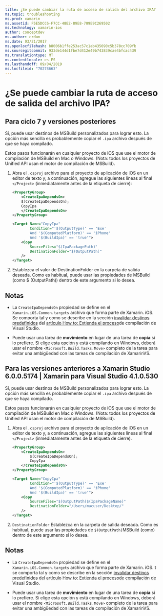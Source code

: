 ```yaml
---
title: ¿Se puede cambiar la ruta de acceso de salida del archivo IPA?
ms.topic: troubleshooting
ms.prod: xamarin
ms.assetid: F5E5DCC6-F7CC-48E2-89E8-709E9C269502
ms.technology: xamarin-ios
author: conceptdev
ms.author: crdun
ms.date: 03/21/2017
ms.openlocfilehash: b8006b1ffe253ac57c1ab435690c5b378cc709fb
ms.sourcegitcommit: 933de144d1fbe7d412e49b743839cae4bfcac439
ms.translationtype: MT
ms.contentlocale: es-ES
ms.lasthandoff: 09/04/2019
ms.locfileid: "70278663"
---
```

# <a name="can-i-change-the-output-path-of-the-ipa-file"></a>¿Se puede cambiar la ruta de acceso de salida del archivo IPA?

## <a name="for-cycle-7-and-higher"></a>Para ciclo 7 y versiones posteriores
Sí, puede usar destinos de MSBuild personalizados para lograr esto. La opción más sencilla es probablemente copiar el `.ipa` archivo después de que se haya compilado.

Estos pasos funcionarán en cualquier proyecto de iOS que use el motor de compilación de MSBuild en Mac o Windows. (Nota: todos los proyectos de Unified API usan el motor de compilación de MSBuild).

1. Abra el `.csproj` archivo para el proyecto de aplicación de iOS en un editor de texto y, a continuación, agregue las siguientes líneas al final `</Project>` (inmediatamente antes de la etiqueta de cierre):

    ```xml
    <PropertyGroup>
        <CreateIpaDependsOn>
        $(CreateIpaDependsOn);
        CopyIpa
        </CreateIpaDependsOn>
    </PropertyGroup>
    
    <Target Name="CopyIpa"
            Condition="'$(OutputType)' == 'Exe'
            And '$(ComputedPlatform)' == 'iPhone'
            And '$(BuildIpa)' == 'true'">
        <Copy
            SourceFiles="$(IpaPackagePath)"
            DestinationFolder="$(OutputPath)"
        />
    </Target>
    ```

2. Establezca el valor de DestinationFolder en la carpeta de salida deseada. Como es habitual, puede usar las propiedades de MSBuild (como $ (OutputPath)) dentro de este argumento si lo desea.

## <a name="notes"></a>Notas
- La `CreateIpaDependsOn` propiedad se define en el `Xamarin.iOS.Common.targets` archivo que forma parte de Xamarin. iOS. Se comporta tal y como se describe en la sección [invalidar destinos predefinidos](https://docs.microsoft.com/visualstudio/msbuild/how-to-extend-the-visual-studio-build-process#overriding-predefined-targets) del [artículo How to: Extienda el proceso](https://docs.microsoft.com/visualstudio/msbuild/how-to-extend-the-visual-studio-build-process)de compilación de Visual Studio.

- Puede usar una tarea de **movimiento** en lugar de una tarea de **copia** si lo prefiere. Si elige esta opción y está compilando en Windows, deberá usar el nombre `<Microsoft.Build.Tasks.Move>` completo de la tarea para evitar una ambigüedad con las tareas de compilación de XamarinVS.

## <a name="for-versions-before-xamarin-studio-6005174--xamarin-for-visual-studio-410530"></a>Para las versiones anteriores a Xamarin Studio 6.0.0.5174 | Xamarin para Visual Studio 4.1.0.530

Sí, puede usar destinos de MSBuild personalizados para lograr esto. La opción más sencilla es probablemente copiar el `.ipa` archivo después de que se haya compilado.

Estos pasos funcionarán en cualquier proyecto de iOS que use el motor de compilación de MSBuild en Mac o Windows. (Nota: todos los proyectos de Unified API usan el motor de compilación de MSBuild).

1. Abra el `.csproj` archivo para el proyecto de aplicación de iOS en un editor de texto y, a continuación, agregue las siguientes líneas al final `</Project>` (inmediatamente antes de la etiqueta de cierre).

    ```xml
    <PropertyGroup>
        <CreateIpaDependsOn>
            $(CreateIpaDependsOn);
            CopyIpa
        </CreateIpaDependsOn>
    </PropertyGroup>

    <Target Name="CopyIpa"
            Condition="'$(OutputType)' == 'Exe'
            And '$(ComputedPlatform)' == 'iPhone'
            And '$(BuildIpa)' == 'true'">
        <Copy
            SourceFiles="$(OutputPath)$(IpaPackageName)"
            DestinationFolder="/Users/macuser/Desktop/"
        />
    </Target>
    ```

2. `DestinationFolder` Establezca en la carpeta de salida deseada. Como es habitual, puede usar las propiedades de `$(OutputPath)`MSBuild (como) dentro de este argumento si lo desea.

## <a name="notes"></a>Notas
- La `CreateIpaDependsOn` propiedad se define en el `Xamarin.iOS.Common.targets` archivo que forma parte de Xamarin. iOS. t se comporta tal y como se describe en la sección [invalidar destinos predefinidos](https://docs.microsoft.com/visualstudio/msbuild/how-to-extend-the-visual-studio-build-process#overriding-predefined-targets) del artículo [How to: Extienda el proceso](https://docs.microsoft.com/visualstudio/msbuild/how-to-extend-the-visual-studio-build-process)de compilación de Visual Studio.

- Puede usar una tarea de **movimiento** en lugar de una tarea de **copia** si lo prefiere. Si elige esta opción y está compilando en Windows, deberá usar el nombre `<Microsoft.Build.Tasks.Move>` completo de la tarea para evitar una ambigüedad con las tareas de compilación de XamarinVS.
